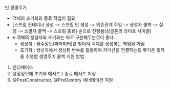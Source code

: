 빈 생명주기
 - 객체의 초기화와 종료 작업이 필요
 - [스프링 컨테이너 생성 -> 스프링 빈 생성 -> 의존관계 주입 -> 생성자 콜백 -> 실행 -> 소멸자 콜백 -> 스프링 종료] 순으로 진행됨(싱글톤의 라이프 사이클)
 - ※ 객체의 생성자와 초기화는 따로 구분해두는것이 좋다.
   - 생성자 : 필수정보(파라미터)를 받아서 객체를 생성하는 책임을 가짐
   - 초기화 : 생성자에서 생성된 변수를 활용하여 커넥션을 연결하는등 무거운 동작을 수행함
생명주기 콜백 지원 방법
 1. 인터페이스
 2. 설정정보에 초기화 메서드 / 종료 메서드 지정
 3. @PostConstructor, @PreDestory 애너테이션 지원